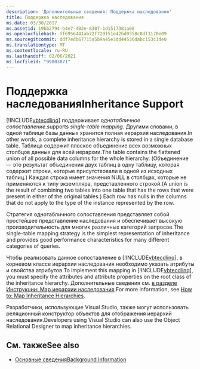 ```yaml
---
description: 'Дополнительные сведения: Поддержка наследования'
title: Поддержка наследования
ms.date: 03/30/2017
ms.assetid: 19bb2794-b4e7-402e-8307-1d1517381a08
ms.openlocfilehash: ff6956441ab72f720151e42bd9358c8df1170e09
ms.sourcegitcommit: ddf7edb67715a5b9a45e3dd44536dabc153c1de0
ms.translationtype: MT
ms.contentlocale: ru-RU
ms.lasthandoff: 02/06/2021
ms.locfileid: "99803871"
---
```

# <a name="inheritance-support"></a><span data-ttu-id="71a8d-103">Поддержка наследования</span><span class="sxs-lookup"><span data-stu-id="71a8d-103">Inheritance Support</span></span>

[!INCLUDE[vbtecdlinq](../../../../../../includes/vbtecdlinq-md.md)] <span data-ttu-id="71a8d-104">поддерживает *однотабличное сопоставление*.</span><span class="sxs-lookup"><span data-stu-id="71a8d-104">supports *single-table mapping*.</span></span> <span data-ttu-id="71a8d-105">Другими словами, в одной таблице базы данных хранится полная иерархия наследования.</span><span class="sxs-lookup"><span data-stu-id="71a8d-105">In other words, a complete inheritance hierarchy is stored in a single database table.</span></span> <span data-ttu-id="71a8d-106">Таблица содержит плоское объединение всех возможных столбцов данных для всей иерархии.</span><span class="sxs-lookup"><span data-stu-id="71a8d-106">The table contains the flattened union of all possible data columns for the whole hierarchy.</span></span> <span data-ttu-id="71a8d-107">(Объединение — это результат объединения двух таблиц в одну таблицу, которая содержит строки, которые присутствовали в одной из исходных таблиц.) Каждая строка имеет значения NULL в столбцах, которые не применяются к типу экземпляра, представленного строкой.</span><span class="sxs-lookup"><span data-stu-id="71a8d-107">(A union is the result of combining two tables into one table that has the rows that were present in either of the original tables.) Each row has nulls in the columns that do not apply to the type of the instance represented by the row.</span></span>  
  
 <span data-ttu-id="71a8d-108">Стратегия однотабличного сопоставления представляет собой простейшее представление наследования и обеспечивает высокую производительность для многих различных категорий запросов.</span><span class="sxs-lookup"><span data-stu-id="71a8d-108">The single-table mapping strategy is the simplest representation of inheritance and provides good performance characteristics for many different categories of queries.</span></span>  
  
 <span data-ttu-id="71a8d-109">Чтобы реализовать данное сопоставление в [!INCLUDE[vbtecdlinq](../../../../../../includes/vbtecdlinq-md.md)], в корневом классе иерархии наследования необходимо указать атрибуты и свойства атрибутов.</span><span class="sxs-lookup"><span data-stu-id="71a8d-109">To implement this mapping in [!INCLUDE[vbtecdlinq](../../../../../../includes/vbtecdlinq-md.md)], you must specify the attributes and attribute properties on the root class of the inheritance hierarchy.</span></span> <span data-ttu-id="71a8d-110">Дополнительные сведения см. [в разделе Инструкции: Map иерархии наследования](how-to-map-inheritance-hierarchies.md).</span><span class="sxs-lookup"><span data-stu-id="71a8d-110">For more information, see [How to: Map Inheritance Hierarchies](how-to-map-inheritance-hierarchies.md).</span></span>  
  
 <span data-ttu-id="71a8d-111">Разработчики, использующие Visual Studio, также могут использовать реляционный конструктор объектов для отображения иерархий наследования.</span><span class="sxs-lookup"><span data-stu-id="71a8d-111">Developers using Visual Studio can also use the Object Relational Designer to map inheritance hierarchies.</span></span>  
  
## <a name="see-also"></a><span data-ttu-id="71a8d-112">См. также</span><span class="sxs-lookup"><span data-stu-id="71a8d-112">See also</span></span>

- [<span data-ttu-id="71a8d-113">Основные сведения</span><span class="sxs-lookup"><span data-stu-id="71a8d-113">Background Information</span></span>](background-information.md)
